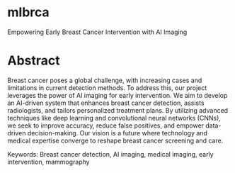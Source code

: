 # mlbrca
Empowering Early Breast Cancer Intervention with AI Imaging
# Abstract 
Breast cancer poses a global challenge, with increasing cases and limitations in current detection methods. To address this, our project leverages the power of AI imaging for early intervention. We aim to develop an AI-driven system that enhances breast cancer detection, assists radiologists, and tailors personalized treatment plans. By utilizing advanced techniques like deep learning and convolutional neural networks (CNNs), we seek to improve accuracy, reduce false positives, and empower data-driven decision-making. Our vision is a future where technology and medical expertise converge to reshape breast cancer screening and care.

Keywords: Breast cancer detection, AI imaging, medical imaging, early intervention, mammography
